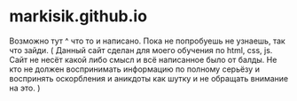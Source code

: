 # markisik.github.io
Возможно тут ^ что то и написано.
Пока не попробуешь не узнаешь, так что зайди.
( Данный сайт сделан для моего обучения по html, css, js. Сайт не несёт какой либо смысл и всё написанное было от балды. Не кто не должен воспринимать информацию по полному серьёзу и воспринять оскорбления и аникдоты как шутку и не обращать внимание на это. )